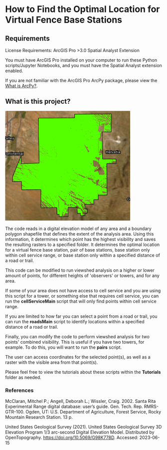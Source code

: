 # How to Find the Optimal Location for Virtual Fence Base Stations

## Requirements

License Requirements: 
    ArcGIS Pro >3.0 
    Spatial Analyst Extension

You must have ArcGIS Pro installed on your computer to run these Python scripts/Jupyter Notebooks, and you must have the Spatial Analyst extension enabled.

If you are not familiar with the ArcGIS Pro ArcPy package, please view the [What is ArcPy?](https://pro.arcgis.com/en/pro-app/latest/arcpy/get-started/what-is-arcpy-.htm).

## What is this project?

<div>
    <img alt="Santa Rita Experimental Range Visibility Analysis" height="350" src="Images/img_3.png"/>
</div>

The code reads in a digital elevation model of any area and a boundary polygon shapefile that defines the extent of the analysis area. Using this information, it determines which point has the highest visibility and saves the resulting rasters to a specified folder. It determines the optimal location for a virtual fence base station, pair of base stations, base station only within cell service range, or base station only within a specified distance of a road or trail.

This code can be modified to run viewshed analysis on a higher or lower amount of points, for different heights of 'observers' or towers, and for any area.

If some of your area does not have access to cell service and you are using this script for a tower, or something else that requires cell service, you can run the **cellServiceMain** script that will only find points within cell service range. 

If you are limited to how far you can select a point from a road or trail, you can run the **roadsMain** script to identify locations within a specified distance of a road or trail.

Finally, you can modify the code to perform viewshed analysis for two points' combined visibility. This is useful if you have two towers, for example. To do this, you will want to run the **pairs** script.

The user can access coordinates for the selected point(s), as well as a raster with the visible area from that point(s).

Please feel free to view the tutorials about these scripts within the **Tutorials** folder as needed.

### References

McClaran, Mitchel P.; Angell, Deborah L.; Wissler, Craig. 2002. Santa Rita Experimental Range digital database: user’s guide. Gen. Tech. Rep. RMRS-GTR-100. Ogden, UT: U.S. Department of Agriculture, Forest Service, Rocky Mountain Research Station. 13 p.

United States Geological Survey (2021). United States Geological Survey 3D Elevation Program 1/3 arc-second Digital Elevation Model. Distributed by OpenTopography. https://doi.org/10.5069/G98K778D. Accessed: 2023-06-15